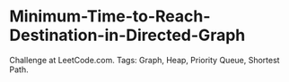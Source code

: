 # Minimum-Time-to-Reach-Destination-in-Directed-Graph
Challenge at LeetCode.com. Tags: Graph, Heap, Priority Queue, Shortest Path.
